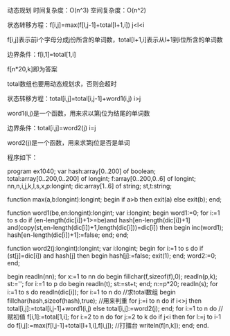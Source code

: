 动态规划
                   时间复杂度：O(n^3) 空间复杂度：O(n^2)


状态转移方程：f[i,j]=max(f[l,j-1]+total[l+1,i])     j<l<i

f[i,j]表示前i个字母分成j份所含的单词数，total[l+1,i]表示从l+1到i位所含的单词数

边界条件：f[i,1]=total[1,i]

f[n*20,k]即为答案

total数组也要用动态规划求，否则会超时

状态转移方程：total[i,j]=total[i,j-1]+word1(i,j)    i>j

word1(i,j)是一个函数，用来求以第j位为结尾的单词数

边界条件：total[i,j]=word2(j)    i=j

word2(j)是一个函数，用来求第j位是否是单词

程序如下：

program ex1040;
var hash:array[0..200] of boolean;
    total:array[0..200,0..200] of longint;
    f:array[0..200,0..6] of longint;
    nn,n,i,j,k,l,s,x,p:longint;
    dic:array[1..6] of string;
    st,t:string;

function max(a,b:longint):longint;
begin
  if a>b then exit(a)
  else exit(b);
end;

function word1(be,en:longint):longint;
var i:longint;
begin
  word1:=0;
  for i:=1 to s do
    if (en-length(dic[i])+1>=be)and hash[en-length(dic[i])+1] and(copy(st,en-length(dic[i])+1,length(dic[i]))=dic[i]) then
    begin
      inc(word1);
      hash[en-length(dic[i])+1]:=false;
    end;
end;

function word2(j:longint):longint;
var i:longint;
begin
  for i:=1 to s do
    if (st[j]=dic[i]) and hash[j] then
    begin
      hash[j]:=false;
      exit(1);
    end;
  word2:=0;
end;

begin
  readln(nn);
  for x:=1 to nn do
  begin
    fillchar(f,sizeof(f),0);
    readln(p,k);
    st:='';
    for i:=1 to p do
    begin
      readln(t);
      st:=st+t;
    end;
    n:=p*20;
    readln(s);
    for i:=1 to s do
      readln(dic[i]);
    for i:=1 to n do           //求total数组
    begin
      fillchar(hash,sizeof(hash),true);    //用来判重
      for j:=i to n do
        if i<>j then
          total[i,j]:=total[i,j-1]+word1(i,j)
        else
          total[i,j]:=word2(j);
    end;
    for i:=1 to n do         //赋初值
      f[i,1]:=total[1,i];
    for i:=2 to n do
      for j:=2 to k do
        if j<i then
          for l:=j to i-1 do
            f[i,j]:=max(f[l,j-1]+total[l+1,i],f[i,j]);   //打擂台
    writeln(f[n,k]);
  end;
end.